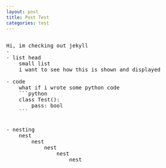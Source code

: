 ```yaml
---
layout: post
title: Post Test
categories: test
---
```

<pre>

Hi, im checking out jekyll
-
- list head
    small list
    i want to see how this is shown and displayed

- code
    what if i wrote some python code
    ```python
    class Test():
        pass: bool
    ```


- nesting
    nest
        nest
            nest
                nest
                    nest
</pre>



